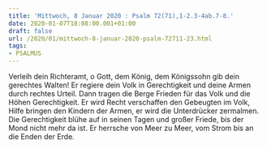 ```yaml
---
title: 'Mittwoch, 8 Januar 2020 : Psalm 72(71),1-2.3-4ab.7-8.'
date: 2020-01-07T18:08:00.001+01:00
draft: false
url: /2020/01/mittwoch-8-januar-2020-psalm-72711-23.html
tags: 
- PSALMUS
---
```


Verleih dein Richteramt, o Gott, dem König, dem Königssohn gib dein gerechtes Walten! Er regiere dein Volk in Gerechtigkeit und deine Armen durch rechtes Urteil. Dann tragen die Berge Frieden für das Volk und die Höhen Gerechtigkeit. Er wird Recht verschaffen den Gebeugten im Volk, Hilfe bringen den Kindern der Armen, er wird die Unterdrücker zermalmen. Die Gerechtigkeit blühe auf in seinen Tagen und großer Friede, bis der Mond nicht mehr da ist. Er herrsche von Meer zu Meer, vom Strom bis an die Enden der Erde.